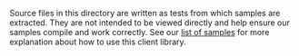 Source files in this directory are written as tests from which samples are extracted.
They are not intended to be viewed directly and help ensure our samples compile and work correctly.
See our [list of samples](https://github.com/Azure/azure-sdk-for-net/tree/main/sdk/eventgrid/Azure.Messaging.EventGrid.Namespaces/samples) for more explanation about how to use this client library.
